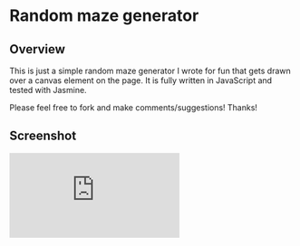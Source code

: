 # Random maze generator

## Overview

This is just a simple random maze generator I wrote for fun that gets drawn over a canvas element on the page. It is fully written in JavaScript and tested with Jasmine.

Please feel free to fork and make comments/suggestions! Thanks!

## Screenshot

![screenshot](https://raw.github.com/felipecsl/random-maze-generator/master/index.html)